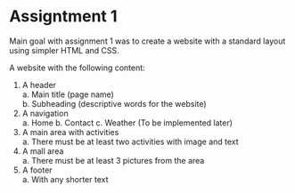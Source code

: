 ﻿# Assigntment 1
 
 Main goal with assignment 1 was to create a website with a standard layout using simpler HTML and CSS.  
 
A website with the following content:  
1. A header  
  a. Main title (page name)  
  b. Subheading (descriptive words for the website)  
2. A navigation  
  a. Home
  b. Contact
  c. Weather (To be implemented later)  
3. A main area with activities  
  a. There must be at least two activities with image and text  
4. A mall area  
  a. There must be at least 3 pictures from the area  
5. A footer  
  a. With any shorter text
